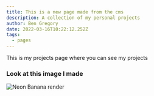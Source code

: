 ```yaml
---
title: This is a new page made from the cms
description: A collection of my personal projects
author: Ben Gregory
date: 2022-03-16T10:22:12.252Z
tags:
  - pages
---
```

This is my projects page where you can see my projects

### Look at this image I made

![Neon Banana render](/static/img/neonana-01.png "Made using Blender 3.0")
